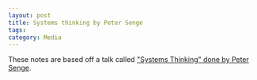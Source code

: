 ```yaml
---
layout: post
title: Systems thinking by Peter Senge
tags: 
category: Media
---
```


These notes are based off a talk called ["Systems Thinking" done by Peter Senge](https://www.youtube.com/watch?v=su4dDeKQZ80).


